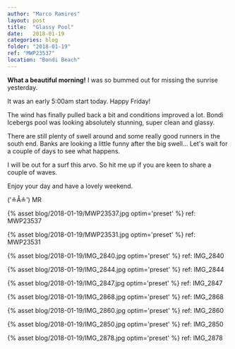 ```yaml
---
author: "Marco Ramires"
layout: post
title:  "Glassy Pool"
date:   2018-01-19
categories: blog
folder: "2018-01-19"
ref: "MWP23537"
location: "Bondi Beach"
---
```



**What a beautiful morning!** I was so bummed out for missing the sunrise yesterday.

It was an early 5:00am start today. Happy Friday!

The wind has finally pulled back a bit and conditions improved a lot. Bondi Icebergs pool was looking absolutely stunning, super clean and glassy.

There are still plenty of swell around and some really good runners in the south end. Banks are looking a little funny after the big swell... Let's wait for a couple of days to see what happens.

I will be out for a surf this arvo. So hit me up if you are keen to share a couple of waves.

Enjoy your day and have a lovely weekend.

('≗Å≗') MR

{% asset blog/2018-01-19/MWP23537.jpg optim='preset' %}
ref: MWP23537

{% asset blog/2018-01-19/MWP23531.jpg optim='preset' %}
ref: MWP23531

{% asset blog/2018-01-19/IMG_2840.jpg optim='preset' %}
ref: IMG_2840

{% asset blog/2018-01-19/IMG_2844.jpg optim='preset' %}
ref: IMG_2844

{% asset blog/2018-01-19/IMG_2847.jpg optim='preset' %}
ref: IMG_2847

{% asset blog/2018-01-19/IMG_2868.jpg optim='preset' %}
ref: IMG_2868

{% asset blog/2018-01-19/IMG_2860.jpg optim='preset' %}
ref: IMG_2860

{% asset blog/2018-01-19/IMG_2850.jpg optim='preset' %}
ref: IMG_2850

{% asset blog/2018-01-19/IMG_2878.jpg optim='preset' %}
ref: IMG_2878



